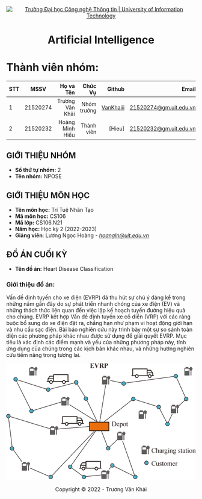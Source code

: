 <!-- Banner -->
<p align="center">
  <a href="https://www.uit.edu.vn/" title="Trường Đại học Công nghệ Thông tin" style="border: none;">
    <img src="https://i.imgur.com/WmMnSRt.png" alt="Trường Đại học Công nghệ Thông tin | University of Information Technology">
  </a>
</p>

<!-- Title -->
<h1 align="center"><b>Artificial Intelligence</b></h1>

<!-- Main -->
# Thành viên nhóm:
| STT    | MSSV          | Họ và Tên              |Chức Vụ    | Github                                                  | Email                   |
| ------ |:-------------:| ----------------------:|----------:|--------------------------------------------------------:|-------------------------:
| 1      | 21520274      | Trương Văn Khải         |Nhóm trưởng|[VanKhaiii](https://github.com/VanKhaiii)  |21520274@gm.uit.edu.vn   |
| 2      | 21520232      | Hoàng Minh Hiếu         |Thành viên |[Hieu]                        |21520232@gm.uit.edu.vn   |

## GIỚI THIỆU NHÓM
* **Số thứ tự nhóm:** 2
* **Tên nhóm:** NPOSE

## GIỚI THIỆU MÔN HỌC
* **Tên môn học:** Trí Tuệ Nhân Tạo
* **Mã môn học:** CS106
* **Mã lớp:** CS106.N21
* **Năm học:** Học kỳ 2 (2022-2023)
* **Giảng viên**: Lương Ngọc Hoàng - *hoangln@uit.edu.vn*

## ĐỒ ÁN CUỐI KỲ
* **Tên đồ án:** Heart Disease Classification
### Giới thiệu đồ án: 
Vấn đề định tuyến cho xe điện (EVRP) đã thu hút sự chú ý đáng kể trong những năm gần đây do sự phát triển nhanh chóng của xe điện (EV) và những thách thức liên quan đến việc lập kế hoạch tuyến đường hiệu quả cho chúng. EVRP kết hợp Vấn đề định tuyến xe cổ điển (VRP) với các ràng buộc bổ sung do xe điện đặt ra, chẳng hạn như phạm vi hoạt động giới hạn và nhu cầu sạc điện. Bài báo nghiên cứu này trình bày một sự so sánh toàn diện các phương pháp khác nhau được sử dụng để giải quyết EVRP. Mục tiêu là xác định các điểm mạnh và yếu của những phương pháp này, tính ứng dụng của chúng trong các kịch bản khác nhau, và những hướng nghiên cứu tiềm năng trong tương lai.

<img src = "https://github.com/VanKhaiii/CS106.N21/blob/main/Images/An-example-solution-for-EVRP.ppm">

<!-- Footer -->
<p align='center'>Copyright © 2022 - Trương Văn Khải</p>
